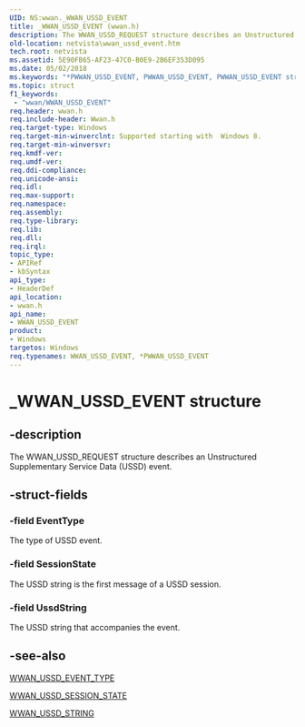 ```yaml
---
UID: NS:wwan._WWAN_USSD_EVENT
title: _WWAN_USSD_EVENT (wwan.h)
description: The WWAN_USSD_REQUEST structure describes an Unstructured Supplementary Service Data (USSD) event.
old-location: netvista\wwan_ussd_event.htm
tech.root: netvista
ms.assetid: 5E90FB65-AF23-47C0-B0E9-2B6EF353D095
ms.date: 05/02/2018
ms.keywords: "*PWWAN_USSD_EVENT, PWWAN_USSD_EVENT, PWWAN_USSD_EVENT structure pointer [Network Drivers Starting with Windows Vista], WWAN_USSD_EVENT, WWAN_USSD_EVENT structure [Network Drivers Starting with Windows Vista], _WWAN_USSD_EVENT, netvista.wwan_ussd_event, wwan/PWWAN_USSD_EVENT, wwan/WWAN_USSD_EVENT"
ms.topic: struct
f1_keywords:
 - "wwan/WWAN_USSD_EVENT"
req.header: wwan.h
req.include-header: Wwan.h
req.target-type: Windows
req.target-min-winverclnt: Supported starting with  Windows 8.
req.target-min-winversvr: 
req.kmdf-ver: 
req.umdf-ver: 
req.ddi-compliance: 
req.unicode-ansi: 
req.idl: 
req.max-support: 
req.namespace: 
req.assembly: 
req.type-library: 
req.lib: 
req.dll: 
req.irql: 
topic_type:
- APIRef
- kbSyntax
api_type:
- HeaderDef
api_location:
- wwan.h
api_name:
- WWAN_USSD_EVENT
product:
- Windows
targetos: Windows
req.typenames: WWAN_USSD_EVENT, *PWWAN_USSD_EVENT
---
```


# _WWAN_USSD_EVENT structure


## -description


The WWAN_USSD_REQUEST structure describes an Unstructured Supplementary Service Data (USSD) event.


## -struct-fields




### -field EventType

The type of USSD event.


### -field SessionState

The USSD string is the first message of a USSD session.


### -field UssdString

The USSD string that accompanies the event.


## -see-also




<a href="https://docs.microsoft.com/windows-hardware/drivers/ddi/content/wwan/ne-wwan-_wwan_ussd_event_type">WWAN_USSD_EVENT_TYPE</a>



<a href="https://docs.microsoft.com/windows-hardware/drivers/ddi/content/wwan/ne-wwan-_wwan_ussd_session_state">WWAN_USSD_SESSION_STATE</a>



<a href="https://docs.microsoft.com/windows-hardware/drivers/ddi/content/wwan/ns-wwan-_wwan_ussd_string">WWAN_USSD_STRING</a>
 

 

